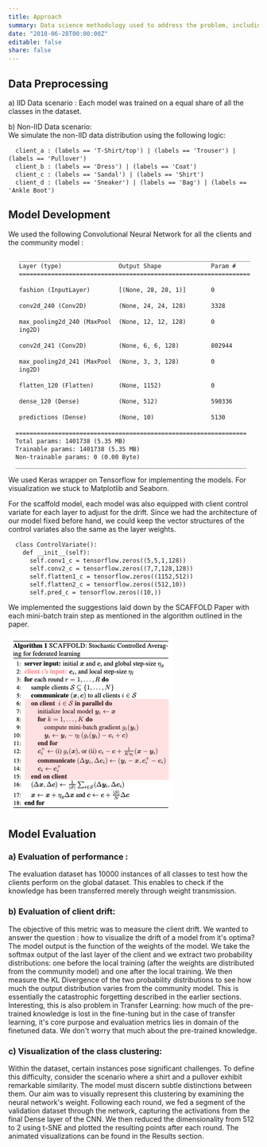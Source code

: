 ```yaml
---
title: Approach
summary: Data science methodology used to address the problem, including data preprocessing steps, exploratory data analysis, feature engineering techniques, machine learning models, and evaluation metrics.
date: "2018-06-28T00:00:00Z"
editable: false
share: false
---
```


## Data Preprocessing

a) IID Data scenario :  Each model was trained on a equal share of all the classes in the dataset.

b) Non-IID Data scenario: <br>
We simulate the non-IID data distribution using the following logic:

      client_a : (labels == 'T-Shirt/top') | (labels == 'Trouser') | (labels == 'Pullover')
      client_b : (labels == 'Dress') | (labels == 'Coat')
      client_c : (labels == 'Sandal') | (labels == 'Shirt')
      client_d : (labels == 'Sneaker') | (labels == 'Bag') | (labels == 'Ankle Boot')


## Model Development

We used the following Convolutional Neural Network for all the clients and the community model : <br>
      
      
       _________________________________________________________________
       Layer (type)                Output Shape              Param #   
       =================================================================
       
       fashion (InputLayer)        [(None, 28, 28, 1)]       0         
                                                                       
       conv2d_240 (Conv2D)         (None, 24, 24, 128)       3328      
                                                                       
       max_pooling2d_240 (MaxPool  (None, 12, 12, 128)       0         
       ing2D)                                                          
                                                                       
       conv2d_241 (Conv2D)         (None, 6, 6, 128)         802944    
                                                                       
       max_pooling2d_241 (MaxPool  (None, 3, 3, 128)         0         
       ing2D)                                                          
                                                                       
       flatten_120 (Flatten)       (None, 1152)              0         
                                                                       
       dense_120 (Dense)           (None, 512)               590336    
                                                                       
       predictions (Dense)         (None, 10)                5130      
                                                                       
      =================================================================
      Total params: 1401738 (5.35 MB)
      Trainable params: 1401738 (5.35 MB)
      Non-trainable params: 0 (0.00 Byte)
      _________________________________________________________________

We used Keras wrapper on Tensorflow for implementing the models. For visualization we stuck to Matplotlib and Seaborn.

For the scaffold model, each model was also equipped with client control variate for each layer to adjust for the drift. Since we had the architecture of our model fixed before hand, we could keep the vector structures of the control variates also the same as the layer weights.
      
      class ControlVariate():
        def __init__(self):
          self.conv1_c = tensorflow.zeros((5,5,1,128))
          self.conv2_c = tensorflow.zeros((7,7,128,128))
          self.flatten1_c = tensorflow.zeros((1152,512))
          self.flatten2_c = tensorflow.zeros((512,10))
          self.pred_c = tensorflow.zeros((10,))

We implemented the suggestions laid down by the SCAFFOLD Paper with each mini-batch train step as mentioned in the algorithm outlined in the paper.<br>

<img src = "scaffold_algorithm.png"/>


## Model Evaluation

### a) Evaluation of performance : <br>
The evaluation dataset has 10000 instances of all classes to test how the clients perform on the global dataset. This enables to check if the knowledge has been transferred merely through weight transmission. 

### b) Evaluation of client drift: 
The objective of this metric was to measure the client drift. We wanted to answer the question : how to visualize the drift of a model from it's optima? The model output is the function of the weights of the model. We take the softmax output of the last layer of the client and we extract two probability distributions: one before the local training (after the weights are distributed from the community model) and one after the local training. We then measure the KL Divergence of the two probability distributions to see how much the output distribution varies from the community model. This is essentially the catastrophic forgetting described in the earlier sections. Interesting, this is also problem in Transfer Learning: how much of the pre-trained knowledge is lost in the fine-tuning but in the case of transfer learning, it's core purpose and evaluation metrics lies in domain of the finetuned data. We don't worry that much about the pre-trained knowledge.

### c) Visualization of the class clustering:
Within the dataset, certain instances pose significant challenges. To define this difficulty, consider the scenario where a shirt and a pullover exhibit remarkable similarity. The model must discern subtle distinctions between them. Our aim was to visually represent this clustering by examining the neural network's weight. Following each round, we fed a segment of the validation dataset through the network, capturing the activations from the final Dense layer of the CNN. We then reduced the dimensionality from 512 to 2 using t-SNE and plotted the resulting points after each round. The animated visualizations can be found in the Results section.



